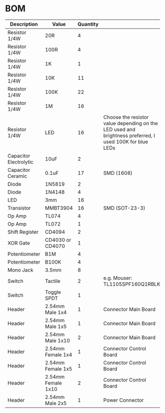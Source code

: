 # BOM

| Description | Value | Quantity | |
| --- | --- | --- | --- |
| Resistor 1/4W | 20R | 4 | |
| Resistor 1/4W | 100R | 4 | |
| Resistor 1/4W | 1K | 1 | |
| Resistor 1/4W | 10K | 11 | |
| Resistor 1/4W | 100K | 22 | |
| Resistor 1/4W | 1M | 16 | |
| Resistor 1/4W | LED | 16 | Choose the resistor value depending on the LED used and brightness preferred, I used 100K for blue LEDs |
| Capacitor Electrolytic | 10uF | 2 | |
| Capacitor Ceramic | 0.1uF | 17 | SMD (1608) |
| Diode | 1N5819 | 2 | |
| Diode | 1N4148 | 4 | |
| LED | 3mm | 16 | |
| Transistor | MMBT3904 | 16 | SMD (SOT-23-3) |
| Op Amp | TL074 | 4 | |
| Op Amp | TL072 | 1 | |
| Shift Register | CD4094 | 2 | |
| XOR Gate | CD4030 or CD4070 | 1 | |
| Potentiometer | B1M | 4 | |
| Potentiometer | B100K | 4 | |
| Mono Jack | 3.5mm | 8 | |
| Switch | Tactile | 2 | e.g. Mouser: TL1105SPF160Q1RBLK |
| Switch | Toggle SPDT | 1 | |
| Header | 2.54mm Male 1x4 | 1 | Connector Main Board |
| Header | 2.54mm Male 1x5 | 1 | Connector Main Board |
| Header | 2.54mm Male 1x10 | 2 | Connector Main Board |
| Header | 2.54mm Female 1x4 | 1 | Connector Control Board |
| Header | 2.54mm Female 1x5 | 1 | Connector Control Board |
| Header | 2.54mm Female 1x10 | 2 | Connector Control Board |
| Header | 2.54mm Male 2x5 | 1 | Power Connector |
